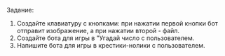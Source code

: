 Задание: 
1) Создайте клавиатуру с кнопками: при нажатии первой кнопки бот отправит изображение, а при нажатии второй - файл.
2) Создайте бота для игры в "Угадай число
 с пользователем.
3) Напишите бота для игры в крестики-нолики с пользователем.
